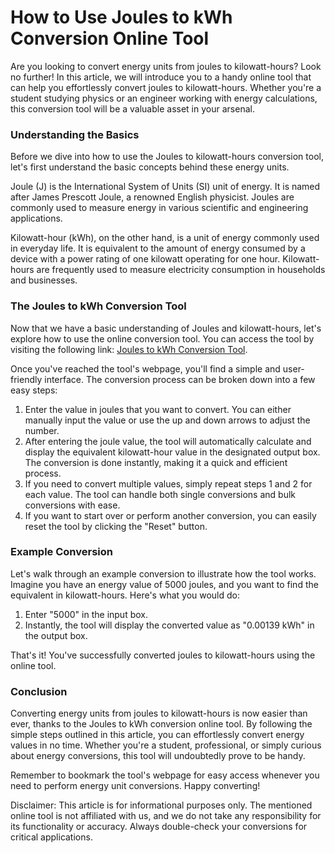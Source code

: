 How to Use Joules to kWh Conversion Online Tool
===============================================

Are you looking to convert energy units from joules to kilowatt-hours? Look no further! In this article, we will introduce you to a handy online tool that can help you effortlessly convert joules to kilowatt-hours. Whether you're a student studying physics or an engineer working with energy calculations, this conversion tool will be a valuable asset in your arsenal.

### Understanding the Basics

Before we dive into how to use the Joules to kilowatt-hours conversion tool, let's first understand the basic concepts behind these energy units.

Joule (J) is the International System of Units (SI) unit of energy. It is named after James Prescott Joule, a renowned English physicist. Joules are commonly used to measure energy in various scientific and engineering applications.

Kilowatt-hour (kWh), on the other hand, is a unit of energy commonly used in everyday life. It is equivalent to the amount of energy consumed by a device with a power rating of one kilowatt operating for one hour. Kilowatt-hours are frequently used to measure electricity consumption in households and businesses.

### The Joules to kWh Conversion Tool

Now that we have a basic understanding of Joules and kilowatt-hours, let's explore how to use the online conversion tool. You can access the tool by visiting the following link: [Joules to kWh Conversion Tool](https://www.onlinecalculatorsfree.com/convert/joules-to-kilowatt-hours.html).

Once you've reached the tool's webpage, you'll find a simple and user-friendly interface. The conversion process can be broken down into a few easy steps:

1. Enter the value in joules that you want to convert. You can either manually input the value or use the up and down arrows to adjust the number.
2. After entering the joule value, the tool will automatically calculate and display the equivalent kilowatt-hour value in the designated output box. The conversion is done instantly, making it a quick and efficient process.
3. If you need to convert multiple values, simply repeat steps 1 and 2 for each value. The tool can handle both single conversions and bulk conversions with ease.
4. If you want to start over or perform another conversion, you can easily reset the tool by clicking the "Reset" button.

### Example Conversion

Let's walk through an example conversion to illustrate how the tool works. Imagine you have an energy value of 5000 joules, and you want to find the equivalent in kilowatt-hours. Here's what you would do:

1. Enter "5000" in the input box.
2. Instantly, the tool will display the converted value as "0.00139 kWh" in the output box.

That's it! You've successfully converted joules to kilowatt-hours using the online tool.

### Conclusion

Converting energy units from joules to kilowatt-hours is now easier than ever, thanks to the Joules to kWh conversion online tool. By following the simple steps outlined in this article, you can effortlessly convert energy values in no time. Whether you're a student, professional, or simply curious about energy conversions, this tool will undoubtedly prove to be handy.

Remember to bookmark the tool's webpage for easy access whenever you need to perform energy unit conversions. Happy converting!

Disclaimer: This article is for informational purposes only. The mentioned online tool is not affiliated with us, and we do not take any responsibility for its functionality or accuracy. Always double-check your conversions for critical applications.